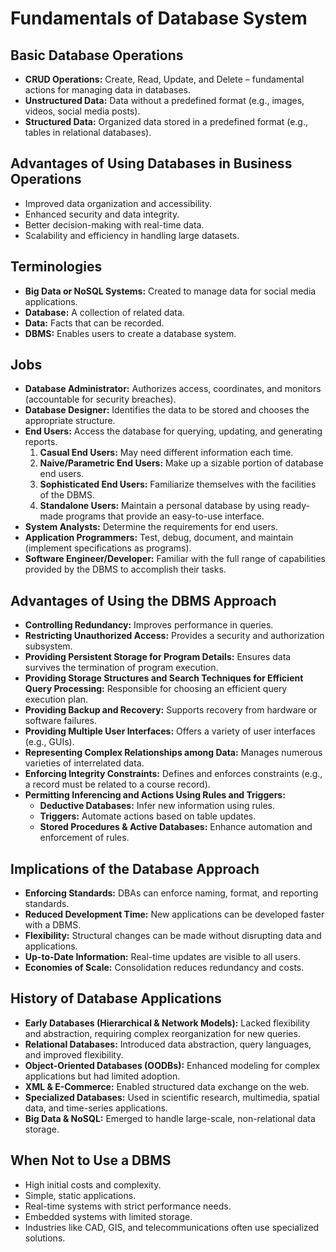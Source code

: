 # Fundamentals of Database System

## Basic Database Operations
- **CRUD Operations:** Create, Read, Update, and Delete – fundamental actions for managing data in databases.
- **Unstructured Data:** Data without a predefined format (e.g., images, videos, social media posts).
- **Structured Data:** Organized data stored in a predefined format (e.g., tables in relational databases).

## Advantages of Using Databases in Business Operations
- Improved data organization and accessibility.
- Enhanced security and data integrity.
- Better decision-making with real-time data.
- Scalability and efficiency in handling large datasets.

## Terminologies
- **Big Data or NoSQL Systems:** Created to manage data for social media applications.
- **Database:** A collection of related data.
- **Data:** Facts that can be recorded.
- **DBMS:** Enables users to create a database system.

## Jobs
- **Database Administrator:** Authorizes access, coordinates, and monitors (accountable for security breaches).
- **Database Designer:** Identifies the data to be stored and chooses the appropriate structure.
- **End Users:** Access the database for querying, updating, and generating reports.
  1. **Casual End Users:** May need different information each time.
  2. **Naive/Parametric End Users:** Make up a sizable portion of database end users.
  3. **Sophisticated End Users:** Familiarize themselves with the facilities of the DBMS.
  4. **Standalone Users:** Maintain a personal database by using ready-made programs that provide an easy-to-use interface.
- **System Analysts:** Determine the requirements for end users.
- **Application Programmers:** Test, debug, document, and maintain (implement specifications as programs).
- **Software Engineer/Developer:** Familiar with the full range of capabilities provided by the DBMS to accomplish their tasks.

## Advantages of Using the DBMS Approach
- **Controlling Redundancy:** Improves performance in queries.
- **Restricting Unauthorized Access:** Provides a security and authorization subsystem.
- **Providing Persistent Storage for Program Details:** Ensures data survives the termination of program execution.
- **Providing Storage Structures and Search Techniques for Efficient Query Processing:** Responsible for choosing an efficient query execution plan.
- **Providing Backup and Recovery:** Supports recovery from hardware or software failures.
- **Providing Multiple User Interfaces:** Offers a variety of user interfaces (e.g., GUIs).
- **Representing Complex Relationships among Data:** Manages numerous varieties of interrelated data.
- **Enforcing Integrity Constraints:** Defines and enforces constraints (e.g., a record must be related to a course record).
- **Permitting Inferencing and Actions Using Rules and Triggers:**
  - **Deductive Databases:** Infer new information using rules.
  - **Triggers:** Automate actions based on table updates.
  - **Stored Procedures & Active Databases:** Enhance automation and enforcement of rules.

## Implications of the Database Approach
- **Enforcing Standards:** DBAs can enforce naming, format, and reporting standards.
- **Reduced Development Time:** New applications can be developed faster with a DBMS.
- **Flexibility:** Structural changes can be made without disrupting data and applications.
- **Up-to-Date Information:** Real-time updates are visible to all users.
- **Economies of Scale:** Consolidation reduces redundancy and costs.

## History of Database Applications
- **Early Databases (Hierarchical & Network Models):** Lacked flexibility and abstraction, requiring complex reorganization for new queries.
- **Relational Databases:** Introduced data abstraction, query languages, and improved flexibility.
- **Object-Oriented Databases (OODBs):** Enhanced modeling for complex applications but had limited adoption.
- **XML & E-Commerce:** Enabled structured data exchange on the web.
- **Specialized Databases:** Used in scientific research, multimedia, spatial data, and time-series applications.
- **Big Data & NoSQL:** Emerged to handle large-scale, non-relational data storage.

## When Not to Use a DBMS
- High initial costs and complexity.
- Simple, static applications.
- Real-time systems with strict performance needs.
- Embedded systems with limited storage.
- Industries like CAD, GIS, and telecommunications often use specialized solutions.



